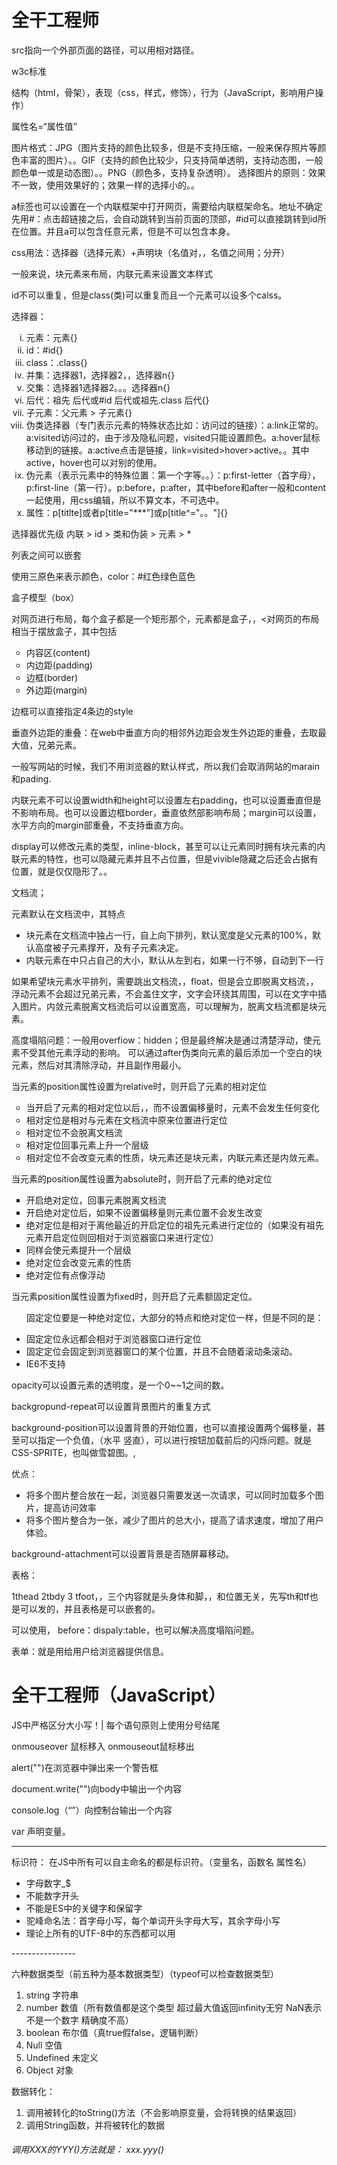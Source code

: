 <h1>
    全干工程师
</h1>



src指向一个外部页面的路径，可以用相对路径。

w3c标准

结构（html，骨架），表现（css，样式，修饰），行为（JavaScript，影响用户操作）

属性名=“属性值”

图片格式：JPG（图片支持的颜色比较多，但是不支持压缩，一般来保存照片等颜色丰富的图片）。。GIF（支持的颜色比较少，只支持简单透明，支持动态图，一般颜色单一或是动态图）。。PNG（颜色多，支持复杂透明）。 选择图片的原则：效果不一致，使用效果好的；效果一样的选择小的。。

a标签也可以设置在一个内联框架中打开网页，需要给内联框架命名。地址不确定先用#：点击超链接之后，会自动跳转到当前页面的顶部，#id可以直接跳转到id所在位置。并且a可以包含任意元素，但是不可以包含本身。

css用法：选择器（选择元素）+声明块（名值对，，名值之间用；分开）

一般来说，块元素来布局，内联元素来设置文本样式

id不可以重复，但是class(类)可以重复而且一个元素可以设多个calss。

<!--选择器要尽量的短,*选中所有元素-->

选择器：

<ol type=i>
    <li>元素：元素{}</li>
    <li>id：#id{}</li>
    <li>class：.class{}</li>
    <li>并集：选择器1，选择器2，，选择器n{}</li>
    <li>交集：选择器1选择器2。。。选择器n{}</li>
    <li>后代：祖先 后代或#id 后代或祖先.class 后代{}</li>
    <li>子元素：父元素 > 子元素{}</li>
    <li>伪类选择器（专门表示元素的特殊状态比如：访问过的链接）：a:link正常的。a:visited访问过的，由于涉及隐私问题，visited只能设置颜色。a:hover鼠标移动到的链接。a:active点击是链接，link=visited>hover>active。。其中active，hover也可以对别的使用。</li>
    <li>伪元素（表示元素中的特殊位置：第一个字等。。）：p:first-letter（首字母），p:first-line（第一行）。p:before，p:after，其中before和after一般和content一起使用，用css编辑，所以不算文本，不可选中。</li>
    <li>属性：p[titlte]或者p[title="***"]或p[title^="。。"]{}<!--选择以。。开的的title--></li>
</ol>



选择器优先级	内联	>	id	>	类和伪装	>	元素	>	*

列表之间可以嵌套

使用三原色来表示颜色，color：#红色绿色蓝色<!--1.rgb(000/%,000/%,000/%)0--表示每个颜色的浓度，还可以用三个十六进制的数来表示，如果两个位数的数重复，可以写一个-->



<!--这是重要的一部分-->

盒子模型（box）

对网页进行布局，每个盒子都是一个矩形那个，元素都是盒子，，<对网页的布局相当于摆放盒子，其中包括

<ul type=circle>
    <li>内容区(content)</li>
    <li>内边距(padding)</li>
    <li>边框(border)</li>
    <li>外边距(margin)</li>
</ul>

边框可以直接指定4条边的style

垂直外边距的重叠：在web中垂直方向的相邻外边距会发生外边距的重叠，去取最大值，兄弟元素。

一般写网站的时候，我们不用浏览器的默认样式，所以我们会取消网站的marain和pading.

内联元素不可以设置width和height可以设置左右padding，也可以设置垂直但是不影响布局。也可以设置边框border，垂直依然部影响布局；margin可以设置，水平方向的margin部重叠，不支持垂直方向。

display可以修改元素的类型，inline-block，甚至可以让元素同时拥有块元素的内联元素的特性，也可以隐藏元素并且不占位置，但是vivible隐藏之后还会占据有位置，就是仅仅隐形了。。 

文档流；

元素默认在文档流中，其特点

<ul >
    <li>块元素在文档流中独占一行，自上向下排列，默认宽度是父元素的100%，默认高度被子元素撑开，及有子元素决定。</li>
    <li>内联元素在中只占自己的大小，默认从左到右，如果一行不够，自动到下一行</li>
</ul>

如果希望块元素水平排列，需要跳出文档流，，float，但是会立即脱离文档流，，浮动元素不会超过兄弟元素，不会盖住文字，文字会环绕其周围，可以在文字中插入图片。内敛元素脱离文档流后可以设置宽高，可以理解为，脱离文档流都是块元素。

高度塌陷问题：一般用overfiow：hidden；但是最终解决是通过清楚浮动，<!--clear：left/right/both-->使元素不受其他元素浮动的影响。 可以通过after伪类向元素的最后添加一个空白的块元素，然后对其清除浮动，并且副作用最小。



当元素的position属性设置为relative时，则开启了元素的相对定位

<ul type="circle">
    <li>当开启了元素的相对定位以后，，而不设置偏移量时，元素不会发生任何变化</li>
    <li>相对定位是相对与元素在文档流中原来位置进行定位</li>
    <li>相对定位不会脱离文档流</li>  
    <li>相对定位回事元素上升一个层级</li>  
    <li>相对定位不会改变元素的性质，块元素还是块元素，内联元素还是内敛元素。</li>  
</ul>

当元素的position属性设置为absolute时，则开启了元素的绝对定位

<ul type="square">
	<li>开启绝对定位，回事元素脱离文档流</li>
    <li>开启绝对定位后，如果不设置偏移量则元素位置不会发生改变</li>
    <li>绝对定位是相对于离他最近的开启定位的祖先元素进行定位的（如果没有祖先元素开启定位则回相对于浏览器窗口来进行定位）</li>
    <li>同样会使元素提升一个层级</li>
    <li>绝对定位会改变元素的性质</li>
    <li>绝对定位有点像浮动</li>
</ul>

当元素position属性设置为fixed时，则开启了元素额固定定位。

<ul>
 <p>
     固定定位要是一种绝对定位，大部分的特点和绝对定位一样，但是不同的是：
    </p>
    <li>固定定位永远都会相对于浏览器窗口进行定位</li>
    <li>固定定位会固定到浏览器窗口的某个位置，并且不会随着滚动条滚动。</li>
    <li>IE6不支持</li>
</ul>



opacity可以设置元素的透明度，是一个0~~1之间的数。



backgropund-repeat可以设置背景图片的重复方式

background-position可以设置背景的开始位置，也可以直接设置两个偏移量，甚至可以指定一个负值，（水平 竖直），可以进行按钮加载前后的闪烁问题。就是CSS-SPRITE，也叫做雪碧图。,  

优点：

<ul>
    <Li>将多个图片整合放在一起，浏览器只需要发送一次请求，可以同时加载多个图片，提高访问效率</Li>
    <li>将多个图片整合为一张，减少了图片的总大小，提高了请求速度，增加了用户体验。</li>
</ul>



background-attachment可以设置背景是否随屏幕移动。	 



表格：

1thead		2tbdy		3 tfoot，，三个内容就是头身体和脚，，和位置无关，先写th和tf也是可以发的，并且表格是可以嵌套的。

可以使用，  before：dispaly:table，也可以解决高度塌陷问题。



表单：就是用给用户给浏览器提供信息。



<h1>
    全干工程师（JavaScript）
</h1>



<script type="text/javascript" src="??/ ??.js"> </script>
JS中严格区分大小写！|  每个语句原则上使用分号结尾

onmouseover  鼠标移入      onmouseout鼠标移出	

alert("")在浏览器中弹出来一个警告框

document.write("")向body中输出一个内容

console.log（“”）向控制台输出一个内容

var  声明变量。

---------------------------------------------------------------------------------------

标识符： 在JS中所有可以自主命名的都是标识符。（变量名，函数名 属性名）

<ul>
    <li>字母数字_$</li>
	<li>不能数字开头</li>
    <li>不能是ES中的关键字和保留字</li>
	<li>驼峰命名法：首字母小写，每个单词开头字母大写，其余字母小写</li>
    <LI>理论上所有的UTF-8中的东西都可以用</LI>
</ul>
----------------

六种数据类型（前五种为基本数据类型）（typeof可以检查数据类型）

<ol>
    <li>string 字符串</li><LI>number 数值（所有数值都是这个类型 超过最大值返回infinity无穷 NaN表示不是一个数字 精确度不高）</LI><LI>boolean 布尔值（真true假false，逻辑判断）</LI><LI>Null 空值</LI>
    <LI>Undefined 未定义</LI><LI>Object 对象</LI>
</ol>

<!--加上引号为字符串，，不加为变量-->

数据转化：

<ol>
    <Li>调用被转化的toString()方法（不会影响原变量，会将转换的结果返回）</Li>
    <LI>调用String函数，并将被转化的数据</LI>
</ol>



<h6>
调用XXX的YYY()方法就是： xxx.yyy()
</h6>



